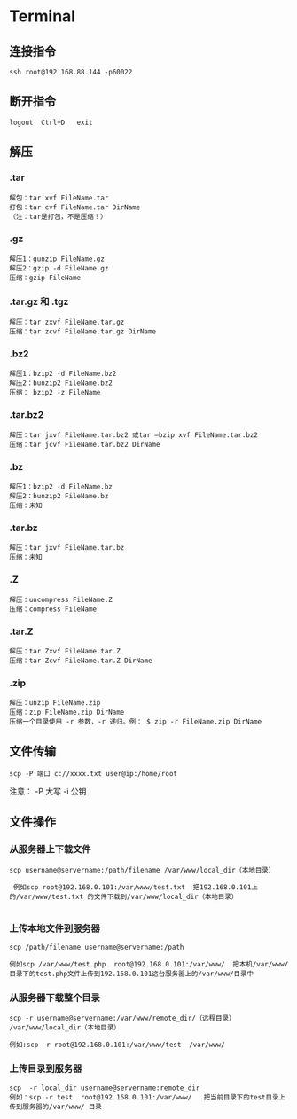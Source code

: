 # Terminal
## 连接指令
```
ssh root@192.168.88.144 -p60022
```
## 断开指令
```
logout  Ctrl+D   exit
```
## 解压

### .tar
```
解包：tar xvf FileName.tar
打包：tar cvf FileName.tar DirName
（注：tar是打包，不是压缩！）
```

### .gz
```
解压1：gunzip FileName.gz
解压2：gzip -d FileName.gz
压缩：gzip FileName
```

### .tar.gz 和 .tgz
```
解压：tar zxvf FileName.tar.gz
压缩：tar zcvf FileName.tar.gz DirName
```

### .bz2
```
解压1：bzip2 -d FileName.bz2
解压2：bunzip2 FileName.bz2
压缩： bzip2 -z FileName
```

### .tar.bz2
```
解压：tar jxvf FileName.tar.bz2 或tar –bzip xvf FileName.tar.bz2
压缩：tar jcvf FileName.tar.bz2 DirName
```
### .bz
```
解压1：bzip2 -d FileName.bz
解压2：bunzip2 FileName.bz
压缩：未知
```
### .tar.bz
```
解压：tar jxvf FileName.tar.bz
压缩：未知
```

### .Z
```
解压：uncompress FileName.Z
压缩：compress FileName
```

### .tar.Z
```
解压：tar Zxvf FileName.tar.Z
压缩：tar Zcvf FileName.tar.Z DirName
```

### .zip
```
解压：unzip FileName.zip
压缩：zip FileName.zip DirName
压缩一个目录使用 -r 参数，-r 递归。例： $ zip -r FileName.zip DirName
```


## 文件传输
```
scp -P 端口 c://xxxx.txt user@ip:/home/root
```

注意：
-P 大写
-i 公钥

## 文件操作
### 从服务器上下载文件
```
scp username@servername:/path/filename /var/www/local_dir（本地目录）

 例如scp root@192.168.0.101:/var/www/test.txt  把192.168.0.101上的/var/www/test.txt 的文件下载到/var/www/local_dir（本地目录）
 
```

### 上传本地文件到服务器
```
scp /path/filename username@servername:/path   

例如scp /var/www/test.php  root@192.168.0.101:/var/www/  把本机/var/www/目录下的test.php文件上传到192.168.0.101这台服务器上的/var/www/目录中 
```

### 从服务器下载整个目录
```
scp -r username@servername:/var/www/remote_dir/（远程目录） /var/www/local_dir（本地目录）

例如:scp -r root@192.168.0.101:/var/www/test  /var/www/  
```
### 上传目录到服务器
```
scp  -r local_dir username@servername:remote_dir
例如：scp -r test  root@192.168.0.101:/var/www/   把当前目录下的test目录上传到服务器的/var/www/ 目录
```
 
